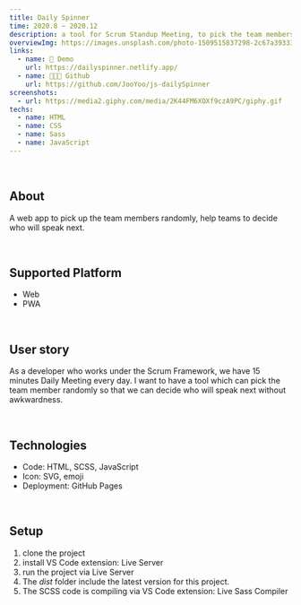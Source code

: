 ```yaml
---
title: Daily Spinner
time: 2020.8 ~ 2020.12
description: a tool for Scrum Standup Meeting, to pick the team members randomly, help teams to decide who will speak next
overviewImg: https://images.unsplash.com/photo-1509515837298-2c67a3933321?ixlib=rb-1.2.1&ixid=eyJhcHBfaWQiOjEyMDd9&auto=format&fit=crop&w=934&q=80
links:
  - name: 🚀 Demo
    url: https://dailyspinner.netlify.app/
  - name: 👨🏻‍💻 Github
    url: https://github.com/JooYoo/js-dailySpinner
screenshots:
  - url: https://media2.giphy.com/media/2K44FM6XOXf9czA9PC/giphy.gif
techs:
  - name: HTML
  - name: CSS
  - name: Sass
  - name: JavaScript
---
```


<WidgetsMdHeader :title="title" :time="time" :links="links"></WidgetsMdHeader>

<v-container>

<WidgetsMdScreenshot :screenshots="screenshots"></WidgetsMdScreenshot>

<br/>

## About

A web app to pick up the team members randomly, help teams to decide who will speak next.

<br/>

## Supported Platform

- Web
- PWA

<br/>

## User story

As a developer who works under the Scrum Framework, we have 15 minutes Daily Meeting every day. I want to have a tool which can pick the team member randomly so that we can decide who will speak next without awkwardness.

<br/>

## Technologies

- Code: HTML, SCSS, JavaScript
- Icon: SVG, emoji
- Deployment: GitHub Pages

<br/>

## Setup

1. clone the project
2. install VS Code extension: Live Server
3. run the project via Live Server
4. The _dist_ folder include the latest version for this project.
5. The SCSS code is compiling via VS Code extension: Live Sass Compiler

<br/>

</v-container>
